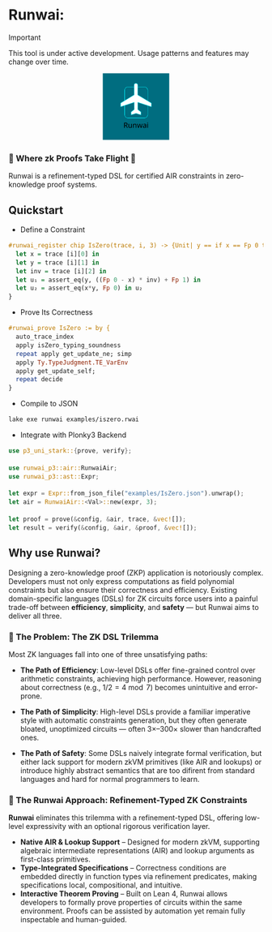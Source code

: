 # Runwai:

> [!IMPORTANT]
> This tool is under active development. Usage patterns and features may change over time.

<p align="center">
    <img src="./img/logo-runway-drawio.svg" alt="Loda Logo" height="132">
</p>

<h3>🛬 Where zk Proofs Take Flight 🛫</h3>

Runwai is a refinement-typed DSL for certified AIR constraints in zero-knowledge proof systems.

## Quickstart

- Define a Constraint

```haskell
#runwai_register chip IsZero(trace, i, 3) -> {Unit| y == if x == Fp 0 then {Fp 1} else {Fp 0}} {
  let x = trace [i][0] in
  let y = trace [i][1] in
  let inv = trace [i][2] in
  let u₁ = assert_eq(y, ((Fp 0 - x) * inv) + Fp 1) in
  let u₂ = assert_eq(x*y, Fp 0) in u₂
}
```

- Prove Its Correctness

```haskell
#runwai_prove IsZero := by {
  auto_trace_index
  apply isZero_typing_soundness
  repeat apply get_update_ne; simp
  apply Ty.TypeJudgment.TE_VarEnv
  apply get_update_self;
  repeat decide
}
```

- Compile to JSON

```bash
lake exe runwai examples/iszero.rwai
```

- Integrate with Plonky3 Backend

```rust
use p3_uni_stark::{prove, verify};

use runwai_p3::air::RunwaiAir;
use runwai_p3::ast::Expr;

let expr = Expr::from_json_file("examples/IsZero.json").unwrap();
let air = RunwaiAir::<Val>::new(expr, 3);

let proof = prove(&config, &air, trace, &vec![]);
let result = verify(&config, &air, &proof, &vec![]);
```

## Why use Runwai?

Designing a zero-knowledge proof (ZKP) application is notoriously complex. Developers must not only express computations as field polynomial constraints but also ensure their correctness and efficiency. Existing domain-specific languages (DSLs) for ZK circuits force users into a painful trade-off between **efficiency**, **simplicity**, and **safety** — but Runwai aims to deliver all three.

### 🧩 The Problem: The ZK DSL Trilemma

Most ZK languages fall into one of three unsatisfying paths:

- **The Path of Efficiency**: Low-level DSLs offer fine-grained control over arithmetic constraints, achieving high performance. However, reasoning about correctness (e.g., $1 / 2 = 4 \bmod 7$) becomes unintuitive and error-prone.

- **The Path of Simplicity**: High-level DSLs provide a familiar imperative style with automatic constraints generation, but they often generate bloated, unoptimized circuits — often 3×–300× slower than handcrafted ones.

- **The Path of Safety**: Some DSLs naively integrate formal verification, but either lack support for modern zkVM primitives (like AIR and lookups) or introduce highly abstract semantics that are too difirent from standard languages and hard for normal programmers to learn.

### 🧠 The Runwai Approach: Refinement-Typed ZK Constraints

**Runwai** eliminates this trilemma with a refinement-typed DSL, offering low-level expressivity with an optional rigorous verification layer.

- **Native AIR & Lookup Support** – Designed for modern zkVM, supporting algebraic intermediate representations (AIR) and lookup arguments as first-class primitives.
- **Type-Integrated Specifications** – Correctness conditions are embedded directly in function types via refinement predicates, making specifications local, compositional, and intuitive.
- **Interactive Theorem Proving** – Built on Lean 4, Runwai allows developers to formally prove properties of circuits within the same environment. Proofs can be assisted by automation yet remain fully inspectable and human-guided.
